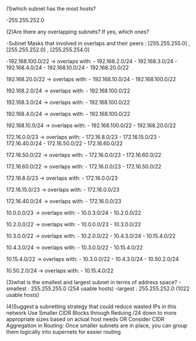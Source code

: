 (1)which subnet has the most hosts?

-255.255.252.0

(2)Are there any overlapping subnets? If yes, which ones?

-Subnet Masks that involved in overlaps and their peers :
 [255.255.255.0] , [255.255.252.0] , [255.255.254.0]

-192.168.100.0/22 → overlaps with:
    - 192.168.2.0/24
    - 192.168.3.0/24
    - 192.168.4.0/24
    - 192.168.10.0/24
    - 192.168.20.0/22

192.168.20.0/22 → overlaps with:
    - 192.168.10.0/24
    - 192.168.100.0/22

192.168.2.0/24 → overlaps with:
    - 192.168.100.0/22

192.168.3.0/24 → overlaps with:
    - 192.168.100.0/22

192.168.4.0/24 → overlaps with:
    - 192.168.100.0/22

192.168.10.0/24 → overlaps with:
    - 192.168.100.0/22
    - 192.168.20.0/22

172.16.0.0/23 → overlaps with:
    - 172.16.8.0/23
    - 172.16.15.0/23
    - 172.16.40.0/24
    - 172.16.50.0/22
    - 172.16.60.0/22

172.16.50.0/22 → overlaps with:
    - 172.16.0.0/23
    - 172.16.60.0/22

172.16.60.0/22 → overlaps with:
    - 172.16.0.0/23
    - 172.16.50.0/22

172.16.8.0/23 → overlaps with:
    - 172.16.0.0/23

172.16.15.0/23 → overlaps with:
    - 172.16.0.0/23

172.16.40.0/24 → overlaps with:
    - 172.16.0.0/23

10.0.0.0/23 → overlaps with:
    - 10.0.3.0/24
    - 10.2.0.0/22

10.2.0.0/22 → overlaps with:
    - 10.0.0.0/23
    - 10.3.0.0/22

10.3.0.0/22 → overlaps with:
    - 10.2.0.0/22
    - 10.4.3.0/24
    - 10.15.4.0/22

10.4.3.0/24 → overlaps with:
    - 10.3.0.0/22
    - 10.15.4.0/22

10.15.4.0/22 → overlaps with:
    - 10.3.0.0/22
    - 10.4.3.0/24
    - 10.50.2.0/24

10.50.2.0/24 → overlaps with:
    - 10.15.4.0/22

(3)what is the smallest and largest subnet in terms of address space?
 -smallest : 255.255.255.0 (254 usable hosts)
 -largest : 255.255.252.0 (1022 usable hosts)

(4)Suggest a subnetting strategy that could reduce wasted IPs in this network
   Use Smaller CIDR Blocks through Reduing /24 down to more appropriate sizes based on actual host needs
   OR
   Consider CIDR Aggregation in Routing: Once smaller subnets are in place, you can group them logically into supernets for easier routing
